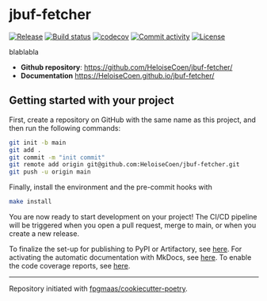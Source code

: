 # jbuf-fetcher

[![Release](https://img.shields.io/github/v/release/HeloiseCoen/jbuf-fetcher)](https://img.shields.io/github/v/release/HeloiseCoen/jbuf-fetcher)
[![Build status](https://img.shields.io/github/actions/workflow/status/HeloiseCoen/jbuf-fetcher/main.yml?branch=main)](https://github.com/HeloiseCoen/jbuf-fetcher/actions/workflows/main.yml?query=branch%3Amain)
[![codecov](https://codecov.io/gh/HeloiseCoen/jbuf-fetcher/branch/main/graph/badge.svg)](https://codecov.io/gh/HeloiseCoen/jbuf-fetcher)
[![Commit activity](https://img.shields.io/github/commit-activity/m/HeloiseCoen/jbuf-fetcher)](https://img.shields.io/github/commit-activity/m/HeloiseCoen/jbuf-fetcher)
[![License](https://img.shields.io/github/license/HeloiseCoen/jbuf-fetcher)](https://img.shields.io/github/license/HeloiseCoen/jbuf-fetcher)

blablabla

- **Github repository**: <https://github.com/HeloiseCoen/jbuf-fetcher/>
- **Documentation** <https://HeloiseCoen.github.io/jbuf-fetcher/>

## Getting started with your project

First, create a repository on GitHub with the same name as this project, and then run the following commands:

```bash
git init -b main
git add .
git commit -m "init commit"
git remote add origin git@github.com:HeloiseCoen/jbuf-fetcher.git
git push -u origin main
```

Finally, install the environment and the pre-commit hooks with

```bash
make install
```

You are now ready to start development on your project!
The CI/CD pipeline will be triggered when you open a pull request, merge to main, or when you create a new release.

To finalize the set-up for publishing to PyPI or Artifactory, see [here](https://fpgmaas.github.io/cookiecutter-poetry/features/publishing/#set-up-for-pypi).
For activating the automatic documentation with MkDocs, see [here](https://fpgmaas.github.io/cookiecutter-poetry/features/mkdocs/#enabling-the-documentation-on-github).
To enable the code coverage reports, see [here](https://fpgmaas.github.io/cookiecutter-poetry/features/codecov/).

---

Repository initiated with [fpgmaas/cookiecutter-poetry](https://github.com/fpgmaas/cookiecutter-poetry).
